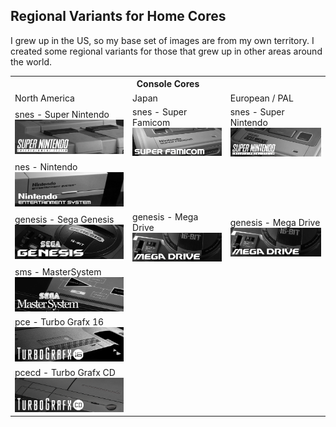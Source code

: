 ## Regional Variants for Home Cores

I grew up in the US, so my base set of images are from my own territory. I created some regional variants for those that grew up in other areas around the world.

<table>
<tr><th colspan="3">Console Cores</th></tr>
<tr>
 <td>North America</td>
 <td>Japan</td>
 <td>European / PAL</td>
</tr>
<tr>
 <td>snes - Super Nintendo <img src="pics/home/snes.png" /></td>
 <td>snes - Super Famicom <img src="pics/home-jp/snes.png" /></td>
 <td>snes - Super Nintendo <img src="pics/home-pal/snes.png" /></td>
</tr>
<tr>
 <td>nes - Nintendo <img src="pics/home/nes.png" /></td>
</tr>
<tr>
 <td>genesis - Sega Genesis <img src="pics/home/genesis.png" /></td>
 <td>genesis - Mega Drive <img src="pics/home-jp/genesis.png" /></td>
 <td>genesis - Mega Drive <img src="pics/home-jp/genesis.png" /></td>
</tr>
<tr>
 <td>sms - MasterSystem <img src="pics/home/sms.png" /></td>
</tr>
<tr>
 <td>pce - Turbo Grafx 16 <img src="pics/home/pce.png" /></td>
</tr>
<tr>
 <td>pcecd - Turbo Grafx CD <img src="pics/home/pcecd.png" /></td>
</tr>
</table>